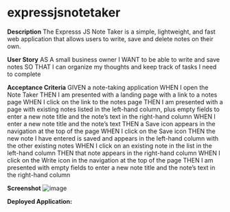 # expressjsnotetaker

**Description**
The Expresss JS Note Taker is a simple, lightweight, and fast web application that allows users to write, save and delete notes on their own.

**User Story**
AS A small business owner
I WANT to be able to write and save notes
SO THAT I can organize my thoughts and keep track of tasks I need to complete

**Acceptance Criteria**
GIVEN a note-taking application
WHEN I open the Note Taker
THEN I am presented with a landing page with a link to a notes page
WHEN I click on the link to the notes page
THEN I am presented with a page with existing notes listed in the left-hand column, plus empty fields to enter a new note title and the note’s text in the right-hand column
WHEN I enter a new note title and the note’s text
THEN a Save icon appears in the navigation at the top of the page
WHEN I click on the Save icon
THEN the new note I have entered is saved and appears in the left-hand column with the other existing notes
WHEN I click on an existing note in the list in the left-hand column
THEN that note appears in the right-hand column
WHEN I click on the Write icon in the navigation at the top of the page
THEN I am presented with empty fields to enter a new note title and the note’s text in the right-hand column

**Screenshot**
![image](https://github.com/lilmissjulia/expressjsnotetaker/assets/133216283/65b15e98-b749-4051-98b2-d359351301ce)

**Deployed Application:**
